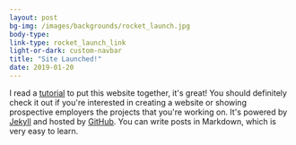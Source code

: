 ```yaml
---
layout: post
bg-img: /images/backgrounds/rocket_launch.jpg
body-type:
link-type: rocket_launch_link
light-or-dark: custom-navbar
title: "Site Launched!"
date: 2019-01-20
---
```


I read a <a class="{{ page.link-type }}" target="_blank" href="http://jmcglone.com/guides/github-pages/">tutorial</a> to put this website together, it's great! You should definitely check it out if you're interested in creating a website or showing prospective employers the projects that you're working on. It's powered by <a class="{{ page.link-type }}" target="_blank" href="https://jekyllrb.com">Jekyll</a> and hosted by <a class="{{ page.link-type }}" target="_blank" href="https://github.com">GitHub</a>. You can write posts in Markdown, which is very easy to learn.
